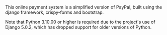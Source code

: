 This online payment system is a simplified version of PayPal, built using the django framework, crispy-forms and bootstrap.

Note that Python 3.10.00 or higher is required due to the project's use of Django 5.0.2, which has dropped support for older versions of Python.

